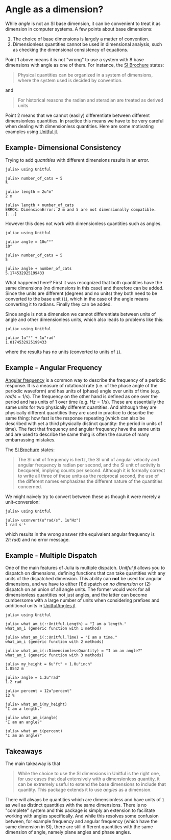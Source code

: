 # Angle as a dimension?

While *angle* is not an SI base dimension, it can be convenient to treat it as dimension in computer systems.
A few points about base dimensions:

 1. The choice of base dimensions is largely a matter of convention.
 2. Dimensionless quantities cannot be used in dimensional analysis, such as checking the dimensional consistency of equations.

Point 1 above means it is not "wrong" to use a system with 8 base dimensions with angle as one of them.
For instance, the [SI Brochure](https://www.bipm.org/en/publications/si-brochure) states:

> Physical  quantities  can  be  organized in  a  system  of  dimensions,  where  the  system  used  is   decided  by  convention.

and

> For  historical  reasons the radian and steradian are treated as derived units

Point 2 means that we cannot (easily) differentiate between different dimensionless quantities.
In practice this means we have to be very careful when dealing with dimensionless quantities.
Here are some motivating examples using [Unitful.jl](https://painterqubits.github.io/Unitful.jl/).

## Example- Dimensional Consistency

Trying to add *quantities* with different dimensions results in an error.

```jldoctest
julia> using Unitful

julia> number_of_cats = 5
5

julia> length = 2u"m"
2 m

julia> length + number_of_cats
ERROR: DimensionError: 2 m and 5 are not dimensionally compatible.
[...]
```

However this does not work with dimensionless quantities such as angles.

```jldoctest
julia> using Unitful

julia> angle = 10u"°"
10°

julia> number_of_cats = 5
5

julia> angle + number_of_cats
5.174532925199433
```

What happened here?
First it was recognized that both quantities have the same dimensions (no dimensions in this case) and therefore can be added.
Since the units are different (degrees and no units) they both need to be converted to the base unit (`1`), which in the case of the angle means converting it to radians.
Finally they can be added.

Since angle is not a dimension we cannot differentiate between units of angle and other dimensionless units, which also leads to problems like this:

```jldoctest
julia> using Unitful

julia> 1u"°" + 1u"rad"
1.0174532925199433
```

where the results has no units (converted to units of `1`).

## Example - Angular Frequency

[Angular frequency](https://en.wikipedia.org/wiki/Angular_frequency) is a common way to describe the frequency of a periodic response.
It is a measure of rotational rate (i.e. of the phase angle of the periodic waveform) and has units of (phase) angle over units of time (e.g. $rad/s = 1/s$).
The frequency on the other hand is defined as one over the period and has units of 1 over time (e.g. $Hz = 1/s$).
These are essentially the same units for two physically different quantities.
And although they are physically different quantities they are used in practice to describe the same thing: how fast is the response repeating (which can also be described with yet a third physically distinct quantity: the period in units of time).
The fact that frequency and angular frequency have the same units and are used to describe the same thing is often the source of many embarrassing mistakes.

The [SI Brochure](https://www.bipm.org/en/publications/si-brochure) states:

> The  SI  unit  of  frequency  is  hertz,  the  SI  unit  of  angular  velocity  and  angular  frequency  is  radian  per  second,   and  the  SI  unit  of  activity  is  becquerel,  implying  counts  per  second.   Although it is formally correct to write all three of these units as the reciprocal second, the  use of the different names emphasizes the different nature of the quantities concerned.

We might naively try to convert between these as though it were merely a unit-conversion:

```jldoctest
julia> using Unitful

julia> uconvert(u"rad/s", 1u"Hz")
1 rad s⁻¹
```

which results in the wrong answer (the equivalent angular frequency is $2π~rad$) and no error message.

## Example - Multiple Dispatch

One of the main features of Julia is multiple dispatch.
*Unitful.jl* allows you to dispatch on dimensions, defining functions that can take quantities with any units of the dispatched dimension.
This ability can **not** be used for angular dimensions, and we have to either (1)dispatch on *no dimension* or (2) dispatch on an union of all angle units.
The former would work for all dimensionless quantities not just angles, and the latter can become cumbersome with a large number of units when considering prefixes and additional units in [UnitfulAngles.jl](https://github.com/yakir12/UnitfulAngles.jl).

```jldoctest
julia> using Unitful

julia> what_am_i(::Unitful.Length) = "I am a length."
what_am_i (generic function with 1 method)

julia> what_am_i(::Unitful.Time) = "I am a time."
what_am_i (generic function with 2 methods)

julia> what_am_i(::DimensionlessQuantity) = "I am an angle?"
what_am_i (generic function with 3 methods)

julia> my_height = 6u"ft" + 1.0u"inch"
1.8542 m

julia> angle = 1.2u"rad"
1.2 rad

julia> percent = 12u"percent"
12 %

julia> what_am_i(my_height)
"I am a length."

julia> what_am_i(angle)
"I am an angle?"

julia> what_am_i(percent)
"I am an angle?"
```

## Takeaways

The main takeaway is that

> While the choice to use the SI dimensions in Unitful is the right one, for use cases that deal extensively with a dimensionless quantity, it can be extremely useful to extend the base dimensions to include that quantity.
> This package extends it to use *angles* as a dimension.

There will always be quantities which are dimensionless and have units of `1` as well as distinct quantities with the same dimensions.
There is no "complete" system and this package is simply an extension to facilitate working with angles specifically.
And while this resolves some confusion between, for example frequency and angular frequency (which have the same dimension in SI), there are still different quantities with the same dimension of angle, namely plane angles and phase angles.
